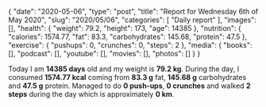{
    "date": "2020-05-06",
    "type": "post",
    "title": "Report for Wednesday 6th of May 2020",
    "slug": "2020\/05\/06",
    "categories": [
        "Daily report"
    ],
    "images": [],
    "health": {
        "weight": 79.2,
        "height": 173,
        "age": 14385
    },
    "nutrition": {
        "calories": 1574.77,
        "fat": 83.3,
        "carbohydrates": 145.68,
        "protein": 47.5
    },
    "exercise": {
        "pushups": 0,
        "crunches": 0,
        "steps": 2
    },
    "media": {
        "books": [],
        "podcast": [],
        "youtube": [],
        "movies": [],
        "photos": []
    }
}

Today I am <strong>14385 days</strong> old and my weight is <strong>79.2 kg</strong>. During the day, I consumed <strong>1574.77 kcal</strong> coming from <strong>83.3 g</strong> fat, <strong>145.68 g</strong> carbohydrates and <strong>47.5 g</strong> protein. Managed to do <strong>0 push-ups</strong>, <strong>0 crunches</strong> and walked <strong>2 steps</strong> during the day which is approximately <strong>0 km</strong>.